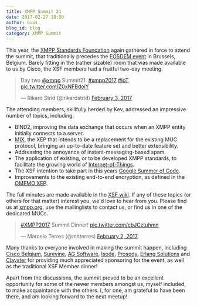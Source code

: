 ```yaml
---
title: XMPP Summit 21
date: 2017-02-27 18:50
author: Guus
blog_id: blog
category: XMPP Summit
---
```


This year, the [XMPP Standards Foundation](https://xmpp.org/) again gathered in force to attend the summit, that traditionally precedes the [FOSDEM event](https://fosdem.org/2017/) in Brussels, Belgium. Barely fitting in the (rather sizable) room that was made available to us by Cisco, the XSF members had a fruitful two-day meeting. 

<blockquote class="twitter-tweet tw-align-center" data-lang="en"><p lang="en" dir="ltr">Day two <a href="https://twitter.com/xmpp">@xmpp</a> Summit21. <a href="https://twitter.com/hashtag/xmpp2017?src=hash">#xmpp2017</a> <a href="https://twitter.com/hashtag/IoT?src=hash">#IoT</a> <a href="https://t.co/Z0xNFBdoiY">pic.twitter.com/Z0xNFBdoiY</a></p>&mdash; Rikard Strid (@rikardstrid) <a href="https://twitter.com/rikardstrid/status/827444126962561024">February 3, 2017</a></blockquote>
<script async src="//platform.twitter.com/widgets.js" charset="utf-8"></script>

The attending members, skillfully herded by Kev, addressed an impressive number of topics, including:

* BIND2, improving the data exchange that occurs when an XMPP entity initially connects to a server.
* [MIX](http://xmpp.org/extensions/xep-0369.html), the XEP that intends to be a replacement for the existing MUC protocol, bringing an up-to-date feature set and better extensibility.
* Addressing the annoyance of instant-messaging-based spam.
* The application of existing, or to be developed XMPP standards, to facilitate the growing world of [Internet-of-Things](https://wiki.xmpp.org/web/IoT_SIG).
* The XSF intention to take part in this years [Google Summer of Code](https://summerofcode.withgoogle.com/).
* Improvements to the existing end-to-end encryption, as defined in the [OMEMO XEP](https://xmpp.org/extensions/xep-0384.html).

The full minutes are made available in the [XSF wiki](https://wiki.xmpp.org/web/Summit_21_minutes). If any of these topics (or others for that matter) interest you, we'd love to hear from you. Please find us at [xmpp.org](https://xmpp.org), use the mailinglists to contact us, or find us in one of the dedicated MUCs.

<blockquote class="twitter-tweet tw-align-center" data-lang="en"><p lang="en" dir="ltr"><a href="https://twitter.com/hashtag/XMPP2017?src=hash">#XMPP2017</a> Summit Dinner! <a href="https://t.co/cbJCztuhmn">pic.twitter.com/cbJCztuhmn</a></p>&mdash; Marcelo Terres (@mhterres) <a href="https://twitter.com/mhterres/status/827225714000797696">February 2, 2017</a></blockquote>
<script async src="//platform.twitter.com/widgets.js" charset="utf-8"></script>

Many thanks to everyone involved in making the summit happen, including [Cisco Belgium](http://www.cisco.be/), [Surevine](https://www.surevine.com/), [AG Software](https://www.ag-software.net/), [Isode](https://www.isode.com/), [Prosody](https://prosody.im/), [Erlang Solutions](https://www.erlang-solutions.com/) and [Clayster](http://www.clayster.com/) for providing much appreciated sponsoring for the event, as well as the traditional XSF Member dinner!

Apart from the discussions, the summit proved to be an excellent opportunity for some of the newer members amongst us, myself included, to make acquaintance with the others. I, for one, am grateful to have been there, and am looking forward to the next meetup!

